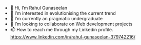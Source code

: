 - 👋 Hi, I’m Rahul Gunaseelan
- 👀 I’m interested in evolutionising the current trend
- 🌱 I’m currently an pragmatic undergraduate
- 💞️ I’m looking to collaborate on Web development projects
- 📫 How to reach me through my Linkedin profile. https://www.linkedin.com/in/rahul-gunaseelan-379742216/

<!---
rah-0112/rah-0112 is a ✨ special ✨ repository because its `README.md` (this file) appears on your GitHub profile.
You can click the Preview link to take a look at your changes.
--->
